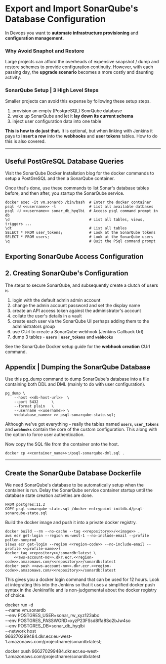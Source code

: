 
# Export and Import SonarQube's Database Configuration

In Devops you want to **automate infrastructure provisioning** and **configuration management**.

### Why Avoid Snaphot and Restore

Large projects can afford the overheads of expensive snapshot / dump and restore schemes to provide configuration continuity. However, with each passing day, the **upgrade scenario** becomes a more costly and daunting activity.



### SonarQube Setup | 3 High Level Steps

Smaller projects can avoid this expense by following these setup steps.

1. provision an empty (PostgreSQL) SonrQube database
2. wake up SonarQube and let it **lay down its current schema**
3. inject user configuration data into one table

**This is how to do just that.** It is optional, but when linking with Jenkins it pays to **insert a row** into the **webhooks** and **user tokens** tables. How to do this is also covered.


---


## Useful PostGreSQL Database Queries

Visit the SonarQube Docker Installation blog for the docker commands to setup a PostGreSQL and then a SonarQube container.

Once that's done, use these commands to list Sonar's database tables before, and then after, you startup the SonarQube service.

```
docker exec -it vm.sonardb /bin/bash  # Enter the docker container
psql -U <<username>> -l               # List all available datbases
psql -U <<username>> sonar_db_hyqlbi  # Access psql command prompt in db
\d                                    # List all tables, views, triggers ...
\dt                                   # List all tables
SELECT * FROM user_tokens;            # Look at the SonarQube tokens
SELECT * FROM users;                  # Look at the SonarQube users
\q                                    # Quit the PSql command prompt
```

## Exporting SonarQube Access Configuration

## 2. Creating SonarQube's Configuration

The steps to secure SonarQube, and subsequently create a clutch of users is

1. login with the default admin admin account
1. change the admin account password and set the display name
1. create an API access token against the administrator's account
1. collate the user's details in a vault
1. create each user via the SonarQube UI perhaps adding them to the administrators group
1. use CUrl to create a SonarQube webhook (Jenkins Callback Url)
1. dump 3 tables - **`users`** | **`user_tokens`** and **`webhooks`**

See the SonarQube Docker setup guide for the **webhook creation** CUrl command.

## Appendix | Dumping the SonarQube Database

Use this pg_dump command to dump SonarQube's database into a file containing both DDL and DML (mainly to do with user configuration).

```
pg_dump \
    --host <<db-host-url>>  \
    --port 5432      \
    --format plain   \
    --username <<username>> \
    <<database_name>> >> psql-sonarqube-state.sql;
```

Although we've got everything - really the tables named **`users`**, **`user_tokens`** and **`webhooks`** contain the core of the custom configuration. This along with the option to force user authentication.

Now copy the SQL file from the container onto the host.

```
docker cp <<container_name>>:/psql-sonarqube-dml.sql .
```


---

## Create the SonarQube Database Dockerfile

We need SonarQube's database to be automatically setup when the container is run. Delay the SonarQube service container startup until the database state creation activities are done.

```
FROM postgres:11.2
COPY psql-sonarqube-state.sql /docker-entrypoint-initdb.d/psql-sonarqube-state.sql
```

Build the docker image and push it into a private docker registry.

```
docker build --rm --no-cache --tag <<repository>>/<<image>> .
aws ecr get-login --region eu-west-1 --no-include-email --profile pollen-nonprod
$(aws ecr get-login --region <<region-code>> --no-include-email --profile <<profile-name>>)
docker tag <repository>>/sonardb:latest \
    <<aws-account-no>>.dkr.ecr.<<region-code>>.amazonaws.com/<<repository>>/sonardb:latest
docker push <<aws-account-no>>.dkr.ecr.<<region-code>>.amazonaws.com/<<repository>>/sonardb:latest
```
This gives you a docker login command that can be used for 12 hours. Look at integrating this into the Jenkins so that it uses a simplified docker push syntax in the Jenkinsfile and is non-judgemental about the docker registry of choice.

docker run -d \
  --name vm.sonardb \
  --env POSTGRES_USER=sonar_rw_xyz123abc \
  --env POSTGRES_PASSWORD=xyzP23FSsd8ffa8So2bJw4so \
  --env POSTGRES_DB=sonar_db_hyqlbi \
  --network host \
  966270299484.dkr.ecr.eu-west-1.amazonaws.com/projectname/sonardb:latest;


docker push 966270299484.dkr.ecr.eu-west-1.amazonaws.com/projectname/sonardb:latest
